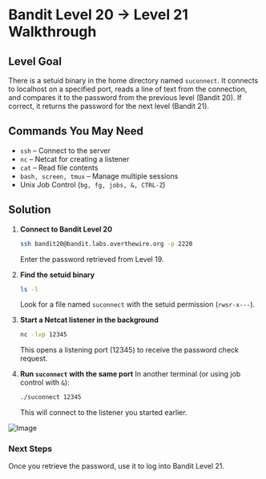 # Bandit Level 20 → Level 21 Walkthrough

## Level Goal
There is a setuid binary in the home directory named `suconnect`. It connects to localhost on a specified port, reads a line of text from the connection, and compares it to the password from the previous level (Bandit 20). If correct, it returns the password for the next level (Bandit 21).

## Commands You May Need
- `ssh` – Connect to the server
- `nc` – Netcat for creating a listener
- `cat` – Read file contents
- `bash, screen, tmux` – Manage multiple sessions
- Unix Job Control (`bg, fg, jobs, &, CTRL-Z`)

## Solution
1. **Connect to Bandit Level 20**
   ```sh
   ssh bandit20@bandit.labs.overthewire.org -p 2220
   ```
   Enter the password retrieved from Level 19.

2. **Find the setuid binary**
   ```sh
   ls -l
   ```
   Look for a file named `suconnect` with the setuid permission (`rwsr-x---`).

3. **Start a Netcat listener in the background**
   ```sh
   nc -lvp 12345
   ```
   This opens a listening port (12345) to receive the password check request.

4. **Run `suconnect` with the same port**
   In another terminal (or using job control with `&`):
   ```sh
   ./suconnect 12345
   ```
   This will connect to the listener you started earlier.

   
![Image](https://github.com/user-attachments/assets/c1d35cc1-0443-46e4-99a3-a19f6035117c)



### Next Steps

Once you retrieve the password, use it to log into Bandit Level 21.
